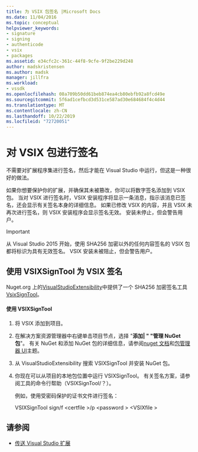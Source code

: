 ```yaml
---
title: 为 VSIX 包签名 |Microsoft Docs
ms.date: 11/04/2016
ms.topic: conceptual
helpviewer_keywords:
- signature
- signing
- authenticode
- vsix
- packages
ms.assetid: e34cfc2c-361c-44f8-9cfe-9f2be229d248
author: madskristensen
ms.author: madsk
manager: jillfra
ms.workload:
- vssdk
ms.openlocfilehash: 08a709b50dd61beb874ea4cb80ebfb92a8fcd49e
ms.sourcegitcommit: 5f6ad1cefbcd3d531ce587ad30e684684f4c4d44
ms.translationtype: MT
ms.contentlocale: zh-CN
ms.lasthandoff: 10/22/2019
ms.locfileid: "72720051"
---
```

# <a name="signing-vsix-packages"></a>对 VSIX 包进行签名
不需要对扩展程序集进行签名，然后才能在 Visual Studio 中运行，但这是一种很好的做法。

 如果你想要保护你的扩展，并确保其未被篡改，你可以将数字签名添加到 VSIX 包。 当对 VSIX 进行签名时，VSIX 安装程序将显示一条消息，指示该消息已签名，还会显示有关签名本身的详细信息。 如果已修改 VSIX 的内容，并且 VSIX 未再次进行签名，则 VSIX 安装程序会显示签名无效。 安装未停止，但会警告用户。

> [!IMPORTANT]
> 从 Visual Studio 2015 开始，使用 SHA256 加密以外的任何内容签名的 VSIX 包都将标识为具有无效签名。 VSIX 安装未被阻止，但会警告用户。

## <a name="signing-a-vsix-with-vsixsigntool"></a>使用 VSIXSignTool 为 VSIX 签名
 Nuget.org 上的[VisualStudioExtensibility](http://www.nuget.org/profiles/VisualStudioExtensibility)中提供了一个 SHA256 加密签名工具[VsixSignTool](http://www.nuget.org/packages/Microsoft.VSSDK.Vsixsigntool)。

#### <a name="to-use-the-vsixsigntool"></a>使用 VSIXSignTool

1. 将 VSIX 添加到项目。

2. 在解决方案资源管理器中右键单击项目节点，选择 "**添加&#124; " "管理 NuGet 包**"。  有关 NuGet 和添加 NuGet 包的详细信息，请参阅[nuget 文档](/NuGet)和[包管理器 UI](/NuGet/Tools/Package-Manager-UI)主题。

3. 从 VisualStudioExtensibility 搜索 VSIXSignTool 并安装 NuGet 包。

4. 你现在可以从项目的本地包位置中运行 VSIXSignTool。 有关签名方案，请参阅工具的命令行帮助（VSIXSignTool/？）。

   例如，使用受密码保护的证书文件进行签名：

   VSIXSignTool sign/f \<certfile >/p \<password > \<VSIXfile >

## <a name="see-also"></a>请参阅
- [传送 Visual Studio 扩展](../extensibility/shipping-visual-studio-extensions.md)
